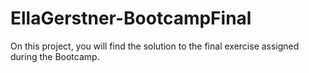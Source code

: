 # EllaGerstner-BootcampFinal

On this project, you will find the solution to the final exercise assigned during the Bootcamp.
